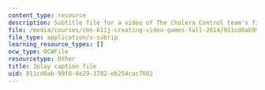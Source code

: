 ```yaml
---
content_type: resource
description: Subtitle file for a video of The Cholera Control team's final presentation.
file: /media/courses/cms-611j-creating-video-games-fall-2014/911cd0ab99f84e293782eb254cac7602_sKolTx6sxUo.srt
file_type: application/x-subrip
learning_resource_types: []
ocw_type: OCWFile
resourcetype: Other
title: 3play caption file
uid: 911cd0ab-99f8-4e29-3782-eb254cac7602
---
```

